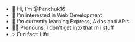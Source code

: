 - 👋 Hi, I’m @Panchuk16
- 👀 I’m interested in Web Development
- 🌱 I’m currently learning Express, Axios and APIs
- 🫃🏿 Pronouns: I don't get into that m i stuff
- ⚡ Fun fact: Life
